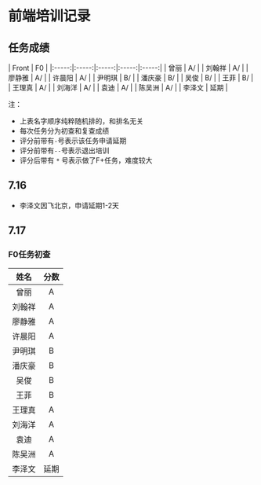 # 前端培训记录

## 任务成绩
| Front | F0 |
|:-----:|:-----:|:-----:|:-----:|:-----:|
| 曾丽 | A/ |
| 刘翰祥 | A/ |
| 廖静雅 | A/ |
| 许晨阳 | A/ |
| 尹明琪 | B/ |
| 潘庆豪 | B/ |
| 吴俊 | B/ |
| 王菲 | B/ |
| 王理真 | A/ |
| 刘海洋 | A/ |
| 袁迪 | A/ |
| 陈吴洲 | A/ |
| 李泽文 | 延期 |

注：
- 上表名字顺序纯粹随机排的，和排名无关
- 每次任务分为初查和复查成绩
- 评分前带有`-`号表示该任务申请延期
- 评分前带有`--`号表示退出培训
- 评分后带有 `*` 号表示做了F+任务，难度较大

## 7.16
- 李泽文因飞北京，申请延期1-2天

## 7.17
### F0任务初查
| 姓名 | 分数 |
|:-----:|:-----:|
| 曾丽 | A |
| 刘翰祥 | A |
| 廖静雅 | A |
| 许晨阳 | A |
| 尹明琪 | B |
| 潘庆豪 | B |
| 吴俊 | B |
| 王菲 | B |
| 王理真 | A |
| 刘海洋 | A |
| 袁迪 | A |
| 陈吴洲 | A |
| 李泽文 | 延期 |

